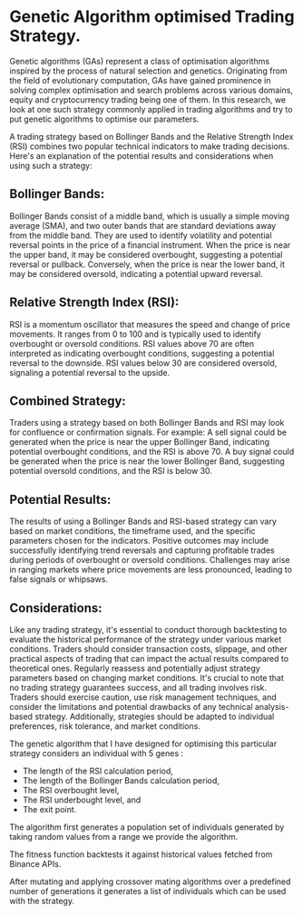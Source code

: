 # Genetic Algorithm optimised Trading Strategy.

Genetic algorithms (GAs) represent a class of optimisation algorithms inspired by the process of natural selection and genetics. Originating from the field of evolutionary computation, GAs have gained prominence in solving complex optimisation and search problems across various domains, equity and cryptocurrency trading being one of them. In this research, we look at one such strategy commonly applied in trading algorithms and try to put genetic algorithms to optimise our parameters.

A trading strategy based on Bollinger Bands and the Relative Strength Index (RSI) combines two popular technical indicators to make trading decisions. Here's an explanation of the potential results and considerations when using such a strategy:

## Bollinger Bands:
Bollinger Bands consist of a middle band, which is usually a simple moving average (SMA), and two outer bands that are standard deviations away from the middle band. They are used to identify volatility and potential reversal points in the price of a financial instrument.
When the price is near the upper band, it may be considered overbought, suggesting a potential reversal or pullback. Conversely, when the price is near the lower band, it may be considered oversold, indicating a potential upward reversal.

## Relative Strength Index (RSI):
RSI is a momentum oscillator that measures the speed and change of price movements. It ranges from 0 to 100 and is typically used to identify overbought or oversold conditions.
RSI values above 70 are often interpreted as indicating overbought conditions, suggesting a potential reversal to the downside. RSI values below 30 are considered oversold, signaling a potential reversal to the upside.

## Combined Strategy:
Traders using a strategy based on both Bollinger Bands and RSI may look for confluence or confirmation signals. For example:
A sell signal could be generated when the price is near the upper Bollinger Band, indicating potential overbought conditions, and the RSI is above 70.
A buy signal could be generated when the price is near the lower Bollinger Band, suggesting potential oversold conditions, and the RSI is below 30.

## Potential Results:
The results of using a Bollinger Bands and RSI-based strategy can vary based on market conditions, the timeframe used, and the specific parameters chosen for the indicators.
Positive outcomes may include successfully identifying trend reversals and capturing profitable trades during periods of overbought or oversold conditions.
Challenges may arise in ranging markets where price movements are less pronounced, leading to false signals or whipsaws.

## Considerations:
Like any trading strategy, it's essential to conduct thorough backtesting to evaluate the historical performance of the strategy under various market conditions.
Traders should consider transaction costs, slippage, and other practical aspects of trading that can impact the actual results compared to theoretical ones.
Regularly reassess and potentially adjust strategy parameters based on changing market conditions.
It's crucial to note that no trading strategy guarantees success, and all trading involves risk. Traders should exercise caution, use risk management techniques, and consider the limitations and potential drawbacks of any technical analysis-based strategy. Additionally, strategies should be adapted to individual preferences, risk tolerance, and market conditions.

The genetic algorithm that I have designed for optimising this particular strategy considers an individual with 5 genes :
- The length of the RSI calculation period,
- The length of the Bollinger Bands calculation period,
- The RSI overbought level,
- The RSI underbought level, and
- The exit point.

The algorithm first generates a population set of individuals generated by taking random values from a range we provide the algorithm.

The fitness function backtests it against historical values fetched from Binance APIs.

After mutating and applying crossover mating algorithms over a predefined number of generations it generates a list of individuals which can be used with the strategy.
